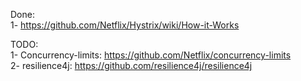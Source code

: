 Done:  
1- https://github.com/Netflix/Hystrix/wiki/How-it-Works

  
TODO:  
1- Concurrency-limits: https://github.com/Netflix/concurrency-limits  
2- resilience4j: https://github.com/resilience4j/resilience4j

